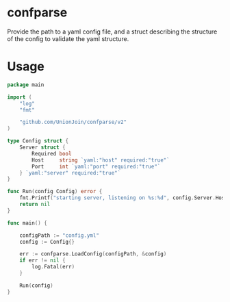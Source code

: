 # confparse

Provide the path to a yaml config file, and a struct describing the structure of the config to validate the yaml structure.

# Usage

```go
package main

import (
	"log"
    "fmt"

	"github.com/UnionJoin/confparse/v2"
)

type Config struct {
	Server struct {
		Required bool
		Host     string `yaml:"host" required:"true"`
		Port     int `yaml:"port" required:"true"`
	} `yaml:"server" required:"true"`
}

func Run(config Config) error {
	fmt.Printf("starting server, listening on %s:%d", config.Server.Host, config.Server.Port)
	return nil
}

func main() {

	configPath := "config.yml"
	config := Config{}

	err := confparse.LoadConfig(configPath, &config)
	if err != nil {
		log.Fatal(err)
	}

	Run(config)
}
```

